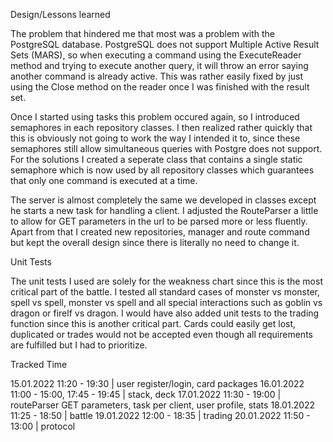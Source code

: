 Design/Lessons learned

The problem that hindered me that most was a problem with the PostgreSQL database.
PostgreSQL does not support Multiple Active Result Sets (MARS), so when executing a command using the ExecuteReader
method and trying to execute another query, it will throw an error saying another command is already active.
This was rather easily fixed by just using the Close method on the reader once I was finished with the result set.

Once I started using tasks this problem occured again, so I introduced semaphores in each repository classes.
I then realized rather quickly that this is obviously not going to work the way I intended it to, since these semaphores
still allow simultaneous queries with Postgre does not support.
For the solutions I created a seperate class that contains a single static semaphore which is now used by all repository classes
which guarantees that only one command is executed at a time.

The server is almost completely the same we developed in classes except he starts a new task for handling a client.
I adjusted the RouteParser a little to allow for GET parameters in the url to be parsed more or less fluently.
Apart from that I created new repositories, manager and route command but kept the overall design since there is literally no need
to change it.

Unit Tests

The unit tests I used are solely for the weakness chart since this is the most critical part of the battle.
I tested all standard cases of monster vs monster, spell vs spell, monster vs spell and all special interactions such as
goblin vs dragon or firelf vs dragon.
I would have also added unit tests to the trading function since this is another critical part. Cards could easily get lost, duplicated or trades would not be accepted even though all requirements are fulfilled but I had to prioritize.

Tracked Time

15.01.2022 11:20 - 19:30 | user register/login, card packages
16.01.2022 11:00 - 15:00, 17:45 - 19:45 | stack, deck
17.01.2022 11:30 - 19:00 | routeParser GET parameters, task per client, user profile, stats
18.01.2022 11:25 - 18:50 | battle
19.01.2022 12:00 - 18:35 | trading
20.01.2022 11:50 - 13:00 | protocol
